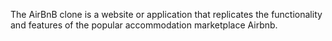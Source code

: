  The AirBnB clone  is a website or application that replicates the functionality and features of the popular accommodation marketplace Airbnb.
